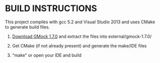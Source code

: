 # BUILD INSTRUCTIONS

This project compiles with gcc 5.2 and Visual Studio 2013 and uses CMake to generate build files.

1. [Download GMock 1.7.0](https://code.google.com/p/googlemock/downloads/detail?name=gmock-1.7.0.zip) and extract the files into external/gmock-1.7.0/

2. Get CMake (if not already present) and generate the make/IDE files

3. "make" or open your IDE and build
